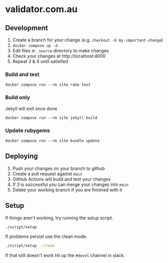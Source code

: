 # validator.com.au

## Development

1. Create a branch for your change (e.g. `checkout -b my-important-change`)
1. `docker compose up -d`
1. Edit files in `_source` directory to make changes
1. Check your changes at http://localhost:4000
1. Repeat 3 & 4 until satisfied

### Build and test

`docker compose run --rm site rake test`

### Build only

Jekyll will exit once done

`docker compose run --rm site jekyll build`

### Update rubygems

`docker compose run --rm site bundle update`

## Deploying

1. Push your changes on your branch to github
1. Create a pull request against `main`
1. GitHub Actions will build and test your changes
1. If 3 is successful you can merge your changes into `main`
1. Delete your working branch if you are finished with it

## Setup

If things aren't working, try running the setup script.

```bash
./script/setup
```

If problems persist use the clean mode.

```bash
./script/setup --clean
```

If that still doesn't work hit up the `#devel` channel in slack.